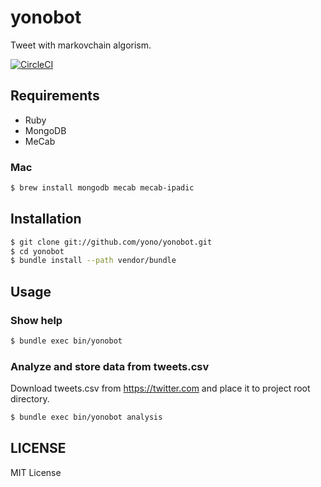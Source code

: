 # yonobot

Tweet with markovchain algorism.

[![CircleCI](https://circleci.com/gh/yono/yonobot.svg?style=svg)](https://circleci.com/gh/yono/yonobot)

## Requirements

* Ruby
* MongoDB
* MeCab

### Mac

```bash
$ brew install mongodb mecab mecab-ipadic
```

## Installation

```bash
$ git clone git://github.com/yono/yonobot.git
$ cd yonobot
$ bundle install --path vendor/bundle
```

## Usage

### Show help

```bash
$ bundle exec bin/yonobot
```

### Analyze and store data from tweets.csv

Download tweets.csv from https://twitter.com and place it to project root directory.

```bash
$ bundle exec bin/yonobot analysis
```

## LICENSE

MIT License
